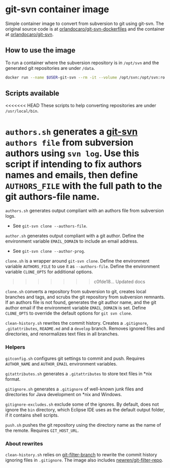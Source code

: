# git-svn container image

Simple container image to convert from subversion to git using git-svn. The original source code is at [orlandocaro/git-svn-dockerfiles](https://github.com/orlandocaro/git-svn-dockerfiles) and the container at [orlandocaro/git-svn](https://hub.docker.com/r/orlandocaro/git-svn).

## How to use the image

To run a container where the subversion repository is in `/opt/svn` and the generated git repositories are under `/data`.

```sh
docker run --name $USER-git-svn --rm -it --volume /opt/svn:/opt/svn:ro --volume $PWD:/data orlandocaro/git-svn ash
```

## Scripts available

<<<<<<< HEAD
These scripts to help converting repositories are under `/usr/local/bin`.

`authors.sh` generates a [git-svn](https://git-scm.com/docs/git-svn) `authors file` from subversion authors using `svn log`. Use this script if intending to fix authors names and emails, then define `AUTHORS_FILE` with the full path to the git authors-file name.
=======
`authors.sh` generates output compliant with an authors file from subversion logs.
* See `git-svn clone --authors-file`.

`author.sh` generates output compliant with a git author. Define the environment variable `EMAIL_DOMAIN` to include an email address.
* See `git-svn clone --author-prog`.

`clone.sh` is a wrapper around `git-svn clone`. Define the environment variable `AUTHORS_FILE` to use it as `--authors-file`. Define the environment variable `CLONE_OPTS` for additional options.
>>>>>>> c0fde18... Updated docs

`clone.sh` converts a repository from subversion to git, creates local branches and tags, and scrubs the git repository from subversion remnants. If an authors file is not found, generates the git author name, and the git author email if the environment variable `EMAIL_DOMAIN` is set. Define `CLONE_OPTS` to override the default options for `git svn clone`.

`clean-history.sh` rewrites the commit history. Creates a `.gitignore`, `.gitattributes`, `README.md` and a `develop` branch. Removes ignored files and directories, and renormalizes text files in all branches.

### Helpers

`gitconfig.sh` configures git settings to commit and push. Requires `AUTHOR_NAME` and `AUTHOR_EMAIL` environment variables.

`gitattributes.sh` generates a `.gitattributes` to store text files in *nix format.

`gitignore.sh` generates a `.gitignore` of well-known junk files and directories for Java development on *nix and Windows.

`gitignore-excludes.sh` exclude some of the ignores. By default, does not ignore the `bin` directory, which Eclipse IDE uses as the default output folder, if it contains shell scripts.

`push.sh` pushes the git repository using the directory name as the name of the remote. Requires `GIT_HOST_URL`.

### About rewrites

`clean-history.sh` relies on [git-filter-branch](https://git-scm.com/docs/git-filter-branch) to rewrite the commit history ignoring files in `.gitignore`. The image also includes [newren/git-filter-repo](https://github.com/newren/git-filter-repo).
